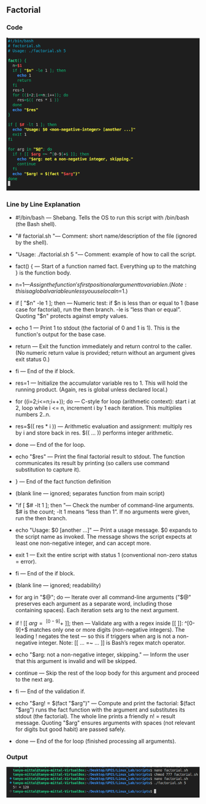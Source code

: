 ## Factorial

### Code
![Image](../images/Factorialcode.png)

### Line by Line Explanation
-  #!/bin/bash — Shebang. Tells the OS to run this script with /bin/bash (the Bash shell).

- "# factorial.sh "— Comment: short name/description of the file (ignored by the shell).

- "Usage: ./factorial.sh 5 "— Comment: example of how to call the script.

- fact() { — Start of a function named fact. Everything up to the matching } is the function body.

- n=$1 — Assign the function's first positional argument to variable n. (Note: this is a global variable unless you use local n=$1.)

- if [ "$n" -le 1 ]; then — Numeric test: if $n is less than or equal to 1 (base case for factorial), run the then branch. -le is “less than or equal”. Quoting "$n" protects against empty values.

- echo 1 — Print 1 to stdout (the factorial of 0 and 1 is 1). This is the function's output for the base case.

- return — Exit the function immediately and return control to the caller. (No numeric return value is provided; return without an argument gives exit status 0.)

- fi — End of the if block.

- res=1 — Initialize the accumulator variable res to 1. This will hold the running product. (Again, res is global unless declared local.)

- for ((i=2;i<=n;i++)); do — C-style for loop (arithmetic context): start i at 2, loop while i <= n, increment i by 1 each iteration. This multiplies numbers 2..n.

- res=$(( res * i )) — Arithmetic evaluation and assignment: multiply res by i and store back in res. $(( ... )) performs integer arithmetic.

- done — End of the for loop.

- echo "$res" — Print the final factorial result to stdout. The function communicates its result by printing (so callers use command substitution to capture it).

- } — End of the fact function definition

- (blank line — ignored; separates function from main script)

- "if [ $# -lt 1 ]; then "— Check the number of command-line arguments. $# is the count; -lt 1 means “less than 1”. If no arguments were given, run the then branch.

- echo "Usage: $0 <non-negative-integer> [another ...]" — Print a usage message. $0 expands to the script name as invoked. The message shows the script expects at least one non-negative integer, and can accept more.

- exit 1 — Exit the entire script with status 1 (conventional non-zero status = error).

- fi — End of the if block.

- (blank line — ignored; readability)

- for arg in "$@"; do — Iterate over all command-line arguments ("$@" preserves each argument as a separate word, including those containing spaces). Each iteration sets arg to the next argument.

- if ! [[ $arg =~ ^[0-9]+$ ]]; then — Validate arg with a regex inside [[ ]]: ^[0-9]+$ matches only one or more digits (non-negative integers). The leading ! negates the test — so this if triggers when arg is not a non-negative integer. Note: [[ ... =~ ... ]] is Bash’s regex match operator.

- echo "$arg: not a non-negative integer, skipping." — Inform the user that this argument is invalid and will be skipped.

- continue — Skip the rest of the loop body for this argument and proceed to the next arg.

- fi — End of the validation if.

- echo "$arg! = $(fact "$arg")" — Compute and print the factorial: $(fact "$arg") runs the fact function with the argument and substitutes its stdout (the factorial). The whole line prints a friendly n! = result message. Quoting "$arg" ensures arguments with spaces (not relevant for digits but good habit) are passed safely.

- done — End of the for loop (finished processing all arguments).

### Output 
![Image](../images/Runfactorial.png)